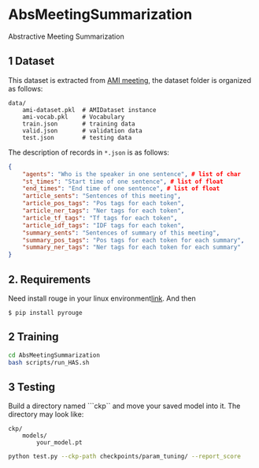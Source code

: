 # AbsMeetingSummarization
Abstractive Meeting Summarization

## 1 Dataset
This dataset is extracted from [AMI meeting](http://groups.inf.ed.ac.uk/ami/download/), the dataset folder is organized as follows:
```
data/
    ami-dataset.pkl  # AMIDataset instance
    ami-vocab.pkl    # Vocabulary
    train.json       # training data
    valid.json       # validation data
    test.json        # testing data
```
The description of records in ```*.json``` is as follows:
```json
{
    "agents": "Who is the speaker in one sentence", # list of char
    "st_times": "Start time of one sentence", # list of float
    "end_times": "End time of one sentence", # list of float
    "article_sents": "Sentences of this meeting", 
    "article_pos_tags": "Pos tags for each token",
    "article_ner_tags": "Ner tags for each token", 
    "article_tf_tags": "Tf tags for each token", 
    "article_idf_tags": "IDF tags for each token", 
    "summary_sents": "Sentences of summary of this meeting", 
    "summary_pos_tags": "Pos tags for each token for each summary",
    "summary_ner_tags": "Ner tags for each token for each summary"
}
```

## 2. Requirements
Need install rouge in your linux environment[link](https://blog.csdn.net/wr339988/article/details/70165090).  And then 
```
$ pip install pyrouge
```


## 2 Training
```bash
cd AbsMeetingSummarization
bash scripts/run_HAS.sh
```

## 3 Testing
Build a directory named ```ckp`` and move your saved model into it. The directory may look like:
```
ckp/
    models/
        your_model.pt
```

```bash
python test.py --ckp-path checkpoints/param_tuning/ --report_score
```